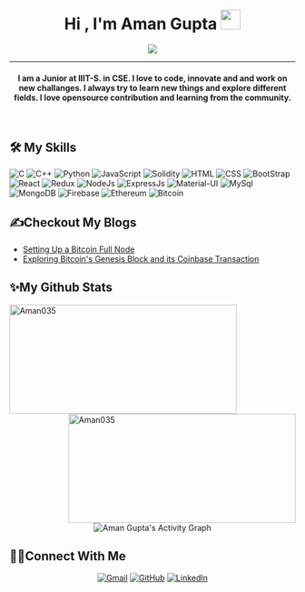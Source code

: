 
<h1 align="center">Hi , I'm Aman Gupta <img src="https://media.giphy.com/media/hvRJCLFzcasrR4ia7z/giphy.gif" width="35"></h1>
<p align="center">
  <a href="https://github.com/DenverCoder1/readme-typing-svg"><img src="https://readme-typing-svg.herokuapp.com?lines=Computer+Science+Student;Full+Stack+Web+Developer;BlockChain+Enthusiast;Competitive+Programmer&center=true&width=500&height=50"></a>
</p>

<hr/>

<h4 align="center">I am a Junior at IIIT-S. in CSE. I love to code, innovate and and work on new challanges. I always try to learn new things and explore different fields. I love opensource contribution and learning from the community.</h4>
<br>

## 🛠️ My Skills

<p align="left"> 
 
![C](https://img.shields.io/badge/C-00599C?style=for-the-badge&logo=c&logoColor=white)
![C++](https://img.shields.io/badge/C%2B%2B-00599C?style=for-the-badge&logo=c%2B%2B&logoColor=white)
![Python](https://img.shields.io/badge/Python-FFD43B?style=for-the-badge&logo=python&logoColor=darkgreen)
![JavaScript](https://img.shields.io/badge/JavaScript-F7DF1E?style=for-the-badge&logo=javascript&logoColor=black)
![Solidity](https://img.shields.io/badge/Solidity-e6e6e6?style=for-the-badge&logo=solidity&logoColor=black)
![HTML](	https://img.shields.io/badge/HTML-239120?style=for-the-badge&logo=html5&logoColor=white)
![CSS](https://img.shields.io/badge/CSS-239120?&style=for-the-badge&logo=css3&logoColor=white)
![BootStrap](https://img.shields.io/badge/Bootstrap-563D7C?style=for-the-badge&logo=bootstrap&logoColor=white)
![React](https://img.shields.io/badge/React-20232A?style=for-the-badge&logo=react&logoColor=61DAFB)
![Redux](https://img.shields.io/badge/Redux-593D88?style=for-the-badge&logo=redux&logoColor=white)
![NodeJs](https://img.shields.io/badge/Node.js-339933?style=for-the-badge&logo=nodedotjs&logoColor=white)
![ExpressJs](https://img.shields.io/badge/Express.js-000000?style=for-the-badge&logo=express&logoColor=white)
![Material-UI](https://img.shields.io/badge/-MaterialUI-0081CB?style=flat-square&logo=Material-UI)
![MySql](https://img.shields.io/badge/MySQL-00000F?style=for-the-badge&logo=mysql&logoColor=white)
![MongoDB](https://img.shields.io/badge/MongoDB-4EA94B?style=for-the-badge&logo=mongodb&logoColor=white)
![Firebase](https://img.shields.io/badge/firebase-ffca28?style=for-the-badge&logo=firebase&logoColor=black)
![Ethereum](https://img.shields.io/badge/Ethereum-3C3C3D?style=for-the-badge&logo=Ethereum&logoColor=white)
![Bitcoin](https://img.shields.io/badge/Bitcoin-000000?style=for-the-badge&logo=bitcoin&logoColor=white)
</p>

## ✍️Checkout My Blogs
- [Setting Up a Bitcoin Full Node](https://amangupta.hashnode.dev/setting-up-a-bitcoin-full-node)
- [Exploring Bitcoin's Genesis Block and its Coinbase Transaction](https://amangupta.hashnode.dev/exploring-bitcoins-genesis-block-and-its-coinbase-transaction)

## ✨My Github Stats
<p>
    <img src="https://github-readme-streak-stats.herokuapp.com/?user=Aman035&theme=algolia" alt="Aman035" height="192px" width="400px" />
    <img align="right" src="https://github-readme-stats.vercel.app/api?username=Aman035&show_icons=true&locale=en&theme=algolia" alt="Aman035" height="192px" width="400px"/>
</p>

<p align="center">
    <img alt="Aman Gupta's Activity Graph" src="https://activity-graph.herokuapp.com/graph?username=Aman035&custom_title=Aman%20Gupta's%20Activity%20Graph&theme=react-dark" />
</p>

## 🙋‍♂️Connect With Me
<p align="center">
	<a href="mailto:guptaaman200115@gmail.com"><img src="https://img.icons8.com/bubbles/50/000000/gmail.png" alt="Gmail"/></a>
	<a href="https://github.com/Aman035"><img src="https://img.icons8.com/bubbles/50/000000/github.png" alt="GitHub"/></a>
	<a href="https://www.linkedin.com/in/aman-gupta-2001/"><img src="https://img.icons8.com/bubbles/50/000000/linkedin.png" alt="LinkedIn"/></a>
</p>
